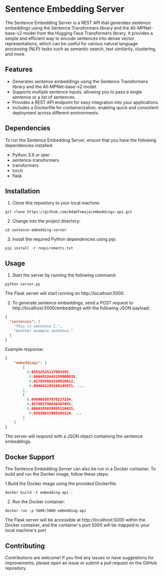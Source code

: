 # Sentence Embedding Server

The Sentence Embedding Server is a REST API that generates sentence embeddings using the Sentence Transformers library and the All-MPNet-base-v2 model from the Hugging Face Transformers library. It provides a simple and efficient way to encode sentences into dense vector representations, which can be useful for various natural language processing (NLP) tasks such as semantic search, text similarity, clustering, and more.

## Features

- Generates sentence embeddings using the Sentence Transformers library and the All-MPNet-base-v2 model.
- Supports multiple sentence inputs, allowing you to pass a single sentence or a list of sentences.
- Provides a REST API endpoint for easy integration into your applications.
- Includes a Dockerfile for containerization, enabling quick and consistent deployment across different environments.

## Dependencies

To run the Sentence Embedding Server, ensure that you have the following dependencies installed:

- Python 3.9 or later
- sentence-transformers
- transformers
- torch
- flask

## Installation

1. Clone this repository to your local machine:

```shell
git clone https://github.com/AdamTomaja/embeddings-api.git
```

2. Change into the project directory:

```shell
cd sentence-embedding-server
```

3. Install the required Python dependencies using pip:
```shell
pip install -r requirements.txt
```

## Usage
1. Start the server by running the following command:

```shell
python server.py
```
The Flask server will start running on http://localhost:5000.

2. To generate sentence embeddings, send a POST request to http://localhost:5000/embeddings with the following JSON payload:

```json
{
  "sentences": [
    "This is sentence 1.",
    "Another example sentence."
  ]
}
```
Example response:
```json
{
    "embeddings": [
        [
          0.03552525117993355,
          -0.0064552645199000835,
          -0.017893081530928612,
          -0.004641285166144371, ...
        ],
        [
          0.048065587878227234,
          0.017401790246367455,
          0.0060195038095116615,
          -0.02639615908265114, ...
        ]
    ]
}
```
The server will respond with a JSON object containing the sentence embeddings.

## Docker Support
The Sentence Embedding Server can also be run in a Docker container. To build and run the Docker image, follow these steps:

1.Build the Docker image using the provided Dockerfile:
```shell
docker build -t embedding-api .
```

2. Run the Docker container:
```shell
docker run -p 5000:5000 embedding-api
```
The Flask server will be accessible at http://localhost:5000 within the Docker container, and the container's port 5000 will be mapped to your local machine's port

## Contributing
Contributions are welcome! If you find any issues or have suggestions for improvements, please open an issue or submit a pull request on the GitHub repository.